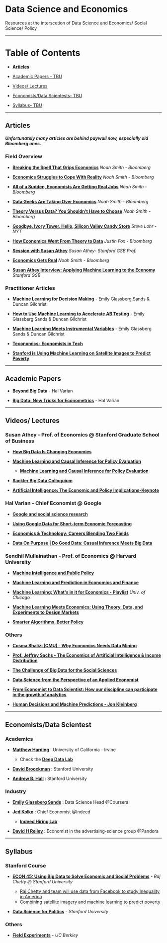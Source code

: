 
# Data Science and Economics

Resources at the interscetion of Data Science and  Economics/ Social Science/ Policy

***


# Table of Contents

* [**Articles**](#articles)

* [Academic Papers - TBU](#papers)

* [Videos/ Lectures](#videos)

* [Economists/Data Scientests- TBU](#people)

* [Syllabus- TBU](#syllabus)

*** 


## Articles <a name="articles"></a>

##### Unfortunately many articles are behind paywall now, especially old Bloomberg ones. 

### Field Overview

* [**Breaking the Spell That Grips Economics**](https://bloom.bg/2nH0EV5) *Noah Smith - Bloomberg*

* [**Economics Struggles to Cope With Reality**](https://bloom.bg/2nJWlse) *Noah Smith - Bloomberg*

* [**All of a Sudden, Economists Are Getting Real Jobs**](https://bloom.bg/2nF3OZm) *Noah Smith - Bloomberg*

* [**Data Geeks Are Taking Over Economics**](https://bloom.bg/2nF9jXY) *Noah Smith - Bloomberg*

* [**Theory Versus Data? You Shouldn't Have to Choose**](https://bloom.bg/2nGFJBz) *Noah Smith - Bloomberg*

* [**Goodbye, Ivory Tower. Hello, Silicon Valley Candy Store**](http://nyti.ms/2nKw2lJ) *Steve Lohr - NYT*

* [**How Economics Went From Theory to Data**](https://bloom.bg/2nG2Xry) *Justin Fox - Bloomberg*

* [**Session with Susan Athey**](http://bit.ly/2nFa1V8) *Susan Athey- Stanford GSB Prof.*

* [**Economics Gets Real**](https://bloom.bg/2nGPlfo) *Noah Smith - Bloomberg*

* [**Susan Athey Interview: Applying Machine Learning to the Economy**](http://stanford.io/2oDm31Z) *Stanford GSB*



### Practitioner Articles

* [**Machine Learning for Decision Making**](http://bit.ly/2DYlJFv) - Emily Glassberg Sands & Duncan Gilchrist

* [**How to Use Machine Learning to Accelerate AB Testing**](http://bit.ly/2DZb4u5) - Emily Glassberg Sands & Duncan Gilchrist

* [**Machine Learning Meets Instrumental Variables**](http://bit.ly/2DZaVXz) - Emily Glassberg Sands & Duncan Gilchrist

* [**Teconomics- Economists in Tech**](https://medium.com/teconomics-blog)

* [**Stanford is Using Machine Learning on Satellite Images to Predict Poverty**](http://bit.ly/2oINGH1)


*** 

## Academic Papers <a name="papers"></a>

* [**Beyond Big Data**](http://bit.ly/2E0BRX9) - Hal Varian

* [**Big Data: New Tricks for Econometrics**](http://bit.ly/2DZDLXU) - Hal Varian


*** 

## Videos/ Lectures <a name="videos"></a>

### Susan Athey - Prof. of Economics @ Stanford Graduate School of Business

* [**How Big Data Is Changing Economies**](http://bit.ly/2E1hYPE) 

* [**Machine Learning and Causal Inference for Policy Evaluation**](http://bit.ly/2nJneMy)

	* [**Machine Learning and Causal Inference for Policy Evaluation**](http://bit.ly/2nF5a6o)

* [**Sackler Big Data Colloquium**](http://bit.ly/2E1gXHk)

* [**Artificial Intelligence: The Economic and Policy Implications-Keynote**](http://bit.ly/2nF9AKH) 


### Hal Varian - Chief Economist @ Google

* [**Google and social science research**](http://bit.ly/2DZ7b8u)

* [**Using Google Data for Short-term Economic Forecasting**](http://bit.ly/2DZbAIp) 

* [**Economics & Technology: Careers Blending Two Fields**](http://bit.ly/2dmxZSK)

* [**Data On Purpose | Do Good Data: Casual Inference Meets Big Data**](http://bit.ly/2E178sG)


### Sendhil Mullainathan - Prof. of Economics @ Harvard University

* [**Machine Intelligence and Public Policy**](http://bit.ly/2nH1dhF)

* [**Machine Learning and Prediction in Economics and Finance**](http://bit.ly/2nGGZEN)

* [**Machine Learning: What's in it for Economics - Playlist**](http://bit.ly/2nHnz2v) *Univ. of Chicago*

* [**Machine Learning Meets Economics: Using Theory, Data, and Experiments to Design Markets**](http://bit.ly/2nGGuKV) 

* [**Smarter Algorithms, Better Policy**](http://bit.ly/2BMNGym) 

### Others

* [**Cosma Shalizi (CMU) - Why Economics Needs Data Mining**](http://bit.ly/2nD1su2) 

* [**Prof. Jeffrey Sachs - The Economics of Artificial Intelligence & Income Distribution**](http://bit.ly/2nH1Zez) 

* [**The Challenge of Big Data for the Social Sciences**](http://bit.ly/2E3sIg8)

* [**Data Science from the Perspective of an Applied Economist**](http://bit.ly/2DZ778J) 

* [**From Economist to Data Scientist: How our discipline can participate in the growth of analytics**](http://bit.ly/2E0hauj)

* [**Human Decisions and Machine Predictions - Jon Kleinberg**](https://mediaspace.gatech.edu/media/Human+Decisions+and+Machine+Predictions+-+Jon+Kleinberg/1_uinz3r4t)


*** 


## Economists/Data Scientest <a name="people"></a>


### Academics

* [**Matthew Harding**](https://www.socsci.uci.edu/~harding1/) : University of California - Irvine

	* Check the [**Deep Data Lab**](http://deepdatalab.org/)

* [**David Broockman**](https://people.stanford.edu/dbroock/) : Stanford University

* [**Andrew B. Hall**](http://www.andrewbenjaminhall.com/) : Stanford University

### Industry

* [**Emily Glassberg Sands**](https://twitter.com/emilygsands) : Data Science Head @Coursera

* [**Jed Kolko**](http://blog.indeed.com/author/jedkolko/) : Chief Economist @Indeed
	* [**Indeed Hiring Lab**](http://blog.indeed.com/2017/07/25/introducing-hiringlab-new-site/) 

* [**David H Reiley**](http://davidreiley.com/index.html) : Economist in the advertising-science group @Pandora 


 
***

## Syllabus <a name="syllabus"></a>

### Stanford Course 

* [**ECON 45: Using Big Data to Solve Economic and Social Problems**](http://bit.ly/2E21oza) - *Raj Chetty @ Stanford University*

	* [Raj Chetty and team will use data from Facebook to study Inequality in America](http://politi.co/2C9mQ3H)
	* [Combining satellite imagery and machine learning to predict poverty](http://bit.ly/2oDWgGY)

* [**Data Science for Politics**](https://www.dropbox.com/s/eqkpyd4cv1uhzjb/Polisci150A_syllabus_Fall17.pdf?dl=0) - *Stanford University*

### Others
* [**Field Experiments**](http://davidreiley.com/Courses/FieldExperimentsEconomics/FieldExperimentsEconomicsSyllabus.html) - *UC Berkley*


